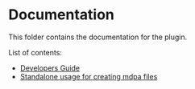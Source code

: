 # Documentation

This folder contains the documentation for the plugin.

List of contents:
- [Developers Guide](developers_guide.md)
- [Standalone usage for creating mdpa files](standalone_usage.md)